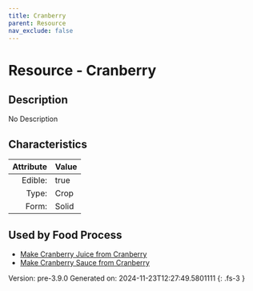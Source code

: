 ```yaml
---
title: Cranberry
parent: Resource
nav_exclude: false
---
```

# Resource - Cranberry

## Description
No Description

## Characteristics

| Attribute      | Value |
|--------:|:------|
|Edible:|true|
|Type:|Crop|
|Form:|Solid|
 



    
## Used by Food Process

- [Make Cranberry Juice from Cranberry](../food/make-cranberry-juice-from-cranberry.html)
- [Make Cranberry Sauce from Cranberry](../food/make-cranberry-sauce-from-cranberry.html)


Version: pre-3.9.0 Generated on: 2024-11-23T12:27:49.5801111
{: .fs-3 }
